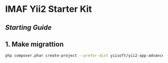# IMAF Yii2 Starter Kit
## _Starting Guide_
## 1. Make migrattion
```sh
php composer.phar create-project --prefer-dist yiisoft/yii2-app-advanced advanced
```


